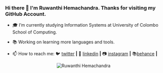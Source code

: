 ### Hi there 👋 I'm Ruwanthi Hemachandra. Thanks for visiting my GitHub Account.

- 🎓 I’m currently studying Information Systems at University of Colombo School of Computing.
- 📚 Working on learning more languages and tools.

- 📫 How to reach me:   🐦 [twitter][twitter] **|**
                        👔 [linkedin][linkedin] **|** 
                        📷 [instagram][instagram] **|** 
                        📚[behance][Behance] **|** 

[twitter]: https://twitter.com/RSH1706
[linkedin]: https://www.linkedin.com/in/ruwanthi-hemachandra
[instagram]: https://www.instagram.com/_rsh_17/
[behance]: https://www.behance.net/ruwanthhemachandra

<p align="center">&nbsp;<img align="center" src="https://github-readme-stats.vercel.app/api?username=RSH17&theme=dark&show_icons=true" alt="Ruwanthi Hemachandra" /></p>


   

